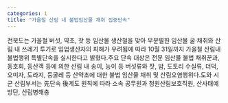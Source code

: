 ```yaml
---
categories: i
title: "가을철 산림 내 불법임산물 채취 집중단속"
---
```

전북도는 가을철 버섯, 약초, 잣 등 임산물 생산철을 맞아 무분별한 임산물 굴·채취와 산림 내 쓰레기 투기로 임업생산자의 피해가 우려됨에 따라 10월 31일까지 가을철 산림내 불법행위 특별단속을 실시한다고 밝혔다.주요 단속 대상은 전문 임산물 불법 채취꾼과, 동호회, 등산객 등에 의한 산림 내 송이, 능이 등 버섯류와 잣, 밤, 도토리 수실류, 더덕, 오미자, 도라지, 둥굴레 등 산약초에 대한 불법 임산물 채취 및 산림오염행위다.도와 시군 산림부서는 先단속 後계도 원칙에 따라 소속 공무원과 청원산림보호직원, 산사태예방단, 산림병해충